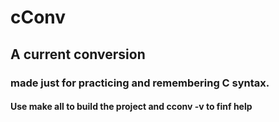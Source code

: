 # cConv

## A current conversion

### made just for practicing and remembering C syntax.

#### Use make all to build the project and cconv -v to finf help
